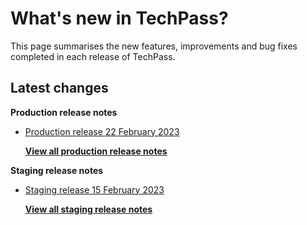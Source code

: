 # What's new in TechPass?

This page summarises the new features, improvements and bug fixes completed in each release of TechPass.

## Latest changes

**Production release notes**
- [Production release 22 February 2023](whats-new/production-release-notes?id=production-release-22-february-2023)


  [**View all production release notes**](/whats-new/production-release-notes)

**Staging release notes**
- [Staging release 15 February 2023](whats-new/staging-release-notes?id=staging-release-15-february-2023)


  [**View all staging release notes**](/whats-new/staging-release-notes)
